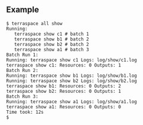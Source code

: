 ## Example

    $ terraspace all show
    Running:
       terraspace show c1 # batch 1
       terraspace show b1 # batch 2
       terraspace show b2 # batch 2
       terraspace show a1 # batch 3
    Batch Run 1:
    Running: terraspace show c1 Logs: log/show/c1.log
    terraspace show c1: Resources: 0 Outputs: 1
    Batch Run 2:
    Running: terraspace show b1 Logs: log/show/b1.log
    Running: terraspace show b2 Logs: log/show/b2.log
    terraspace show b1: Resources: 0 Outputs: 2
    terraspace show b2: Resources: 0 Outputs: 1
    Batch Run 3:
    Running: terraspace show a1 Logs: log/show/a1.log
    terraspace show a1: Resources: 0 Outputs: 0
    Time took: 12s
    $